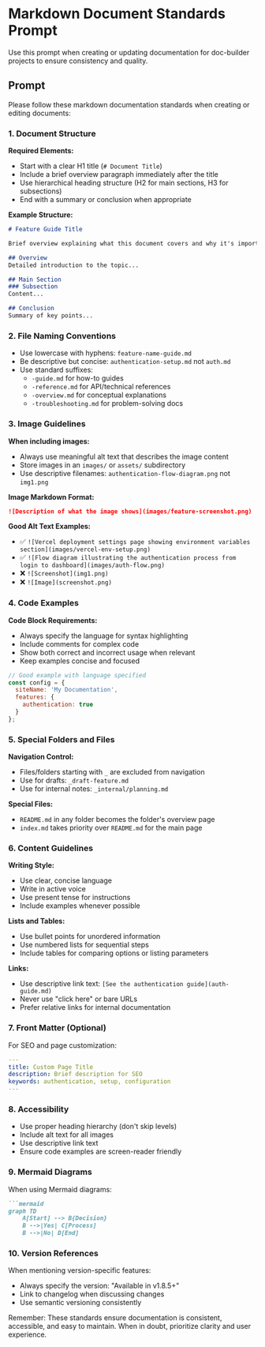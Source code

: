 # Markdown Document Standards Prompt

Use this prompt when creating or updating documentation for doc-builder projects to ensure consistency and quality.

## Prompt

Please follow these markdown documentation standards when creating or editing documents:

### 1. Document Structure

**Required Elements:**
- Start with a clear H1 title (`# Document Title`)
- Include a brief overview paragraph immediately after the title
- Use hierarchical heading structure (H2 for main sections, H3 for subsections)
- End with a summary or conclusion when appropriate

**Example Structure:**
```markdown
# Feature Guide Title

Brief overview explaining what this document covers and why it's important.

## Overview
Detailed introduction to the topic...

## Main Section
### Subsection
Content...

## Conclusion
Summary of key points...
```

### 2. File Naming Conventions

- Use lowercase with hyphens: `feature-name-guide.md`
- Be descriptive but concise: `authentication-setup.md` not `auth.md`
- Use standard suffixes:
  - `-guide.md` for how-to guides
  - `-reference.md` for API/technical references
  - `-overview.md` for conceptual explanations
  - `-troubleshooting.md` for problem-solving docs

### 3. Image Guidelines

**When including images:**
- Always use meaningful alt text that describes the image content
- Store images in an `images/` or `assets/` subdirectory
- Use descriptive filenames: `authentication-flow-diagram.png` not `img1.png`

**Image Markdown Format:**
```markdown
![Description of what the image shows](images/feature-screenshot.png)
```

**Good Alt Text Examples:**
- ✅ `![Vercel deployment settings page showing environment variables section](images/vercel-env-setup.png)`
- ✅ `![Flow diagram illustrating the authentication process from login to dashboard](images/auth-flow.png)`
- ❌ `![Screenshot](img1.png)`
- ❌ `![Image](screenshot.png)`

### 4. Code Examples

**Code Block Requirements:**
- Always specify the language for syntax highlighting
- Include comments for complex code
- Show both correct and incorrect usage when relevant
- Keep examples concise and focused

```javascript
// Good example with language specified
const config = {
  siteName: 'My Documentation',
  features: {
    authentication: true
  }
};
```

### 5. Special Folders and Files

**Navigation Control:**
- Files/folders starting with `_` are excluded from navigation
- Use for drafts: `_draft-feature.md`
- Use for internal notes: `_internal/planning.md`

**Special Files:**
- `README.md` in any folder becomes the folder's overview page
- `index.md` takes priority over `README.md` for the main page

### 6. Content Guidelines

**Writing Style:**
- Use clear, concise language
- Write in active voice
- Use present tense for instructions
- Include examples whenever possible

**Lists and Tables:**
- Use bullet points for unordered information
- Use numbered lists for sequential steps
- Include tables for comparing options or listing parameters

**Links:**
- Use descriptive link text: `[See the authentication guide](auth-guide.md)`
- Never use "click here" or bare URLs
- Prefer relative links for internal documentation

### 7. Front Matter (Optional)

For SEO and page customization:
```yaml
---
title: Custom Page Title
description: Brief description for SEO
keywords: authentication, setup, configuration
---
```

### 8. Accessibility

- Use proper heading hierarchy (don't skip levels)
- Include alt text for all images
- Use descriptive link text
- Ensure code examples are screen-reader friendly

### 9. Mermaid Diagrams

When using Mermaid diagrams:
```markdown
```mermaid
graph TD
    A[Start] --> B{Decision}
    B -->|Yes| C[Process]
    B -->|No| D[End]
```

### 10. Version References

When mentioning version-specific features:
- Always specify the version: "Available in v1.8.5+"
- Link to changelog when discussing changes
- Use semantic versioning consistently

Remember: These standards ensure documentation is consistent, accessible, and easy to maintain. When in doubt, prioritize clarity and user experience.